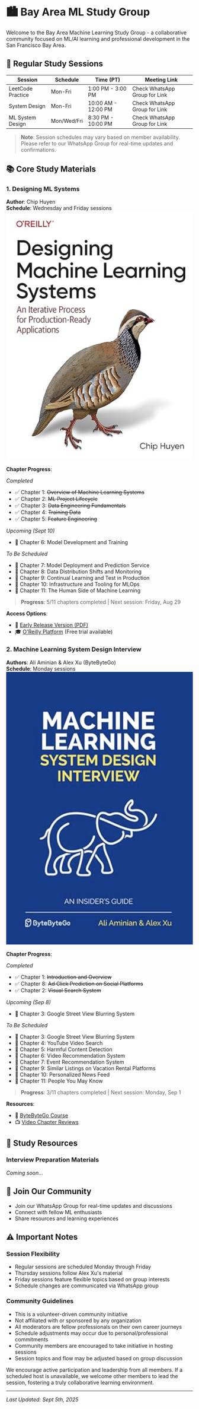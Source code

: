 # 🏙️ Bay Area ML Study Group

Welcome to the Bay Area Machine Learning Study Group - a collaborative community focused on ML/AI learning and professional development in the San Francisco Bay Area.

## 📅 Regular Study Sessions

| Session | Schedule | Time (PT) | Meeting Link |
|---------|----------|-----------|--------------|
| LeetCode Practice | Mon-Fri | 1:00 PM - 3:00 PM | Check WhatsApp Group for Link |
| System Design | Mon-Fri | 10:00 AM - 12:00 PM | Check WhatsApp Group for Link  |
| ML System Design | Mon/Wed/Fri | 8:30 PM - 10:00 PM | Check WhatsApp Group for Link  |

> **Note**: Session schedules may vary based on member availability. Please refer to our WhatsApp Group for real-time updates and confirmations.

## 📚 Core Study Materials

### 1. Designing ML Systems
**Author**: Chip Huyen  
**Schedule**: Wednesday and Friday sessions  
![Designing ML Systems](doc/DesignMLSystems.png)

**Chapter Progress**:

*Completed*
- ✅ Chapter 1: ~~Overview of Machine Learning Systems~~
- ✅ Chapter 2: ~~ML Project Lifecycle~~
- ✅ Chapter 3: ~~Data Engineering Fundamentals~~
- ✅ Chapter 4: ~~Training Data~~
- ✅ Chapter 5: ~~Feature Engineering~~

*Upcoming (Sept 10)*
- 📅 Chapter 6: Model Development and Training

*To Be Scheduled*
- 📘 Chapter 7: Model Deployment and Prediction Service
- 📘 Chapter 8: Data Distribution Shifts and Monitoring
- 📘 Chapter 9: Continual Learning and Test in Production
- 📘 Chapter 10: Infrastructure and Tooling for MLOps
- 📘 Chapter 11: The Human Side of Machine Learning

> **Progress**: 5/11 chapters completed | Next session: Friday, Aug 29

**Access Options**:
- 📖 [Early Release Version (PDF)](https://32931414.s21i.faiusr.com/61/ABUIABA9GAAglOm9ugYomtWegAU.pdf)
- 🎓 [O'Reilly Platform](https://learning.oreilly.com/library/view/designing-machine-learning/9781098107956/ch01.html) (Free trial available)

### 2. Machine Learning System Design Interview
**Authors**: Ali Aminian & Alex Xu (ByteByteGo)  
**Schedule**: Monday sessions  
![ML System Design Interview Guide](doc/MLSystemDesignInterviewInsidersGuide.png)

**Chapter Progress**:

*Completed*
- ✅ Chapter 1: ~~Introduction and Overview~~
- ✅ Chapter 8: ~~Ad Click Prediction on Social Platforms~~
- ✅ Chapter 2: ~~Visual Search System~~

*Upcoming (Sep 8)*
- 📅 Chapter 3: Google Street View Blurring System


*To Be Scheduled*
- 📘 Chapter 3: Google Street View Blurring System
- 📘 Chapter 4: YouTube Video Search
- 📘 Chapter 5: Harmful Content Detection
- 📘 Chapter 6: Video Recommendation System
- 📘 Chapter 7: Event Recommendation System
- 📘 Chapter 9: Similar Listings on Vacation Rental Platforms
- 📘 Chapter 10: Personalized News Feed
- 📘 Chapter 11: People You May Know

> **Progress**: 3/11 chapters completed | Next session: Monday, Sep 1


**Resources**:
- 🔗 [ByteByteGo Course](https://bytebytego.com/courses/machine-learning-system-design-interview/visual-search-system)
- 📺 [Video Chapter Reviews](https://www.youtube.com/playlist?list=PLlvnxKilk3aKx0oFua-HTtFf-d_inQ8Qn)

## 📖 Study Resources

### Interview Preparation Materials
*Coming soon...*

## 🤝 Join Our Community
- Join our WhatsApp Group for real-time updates and discussions
- Connect with fellow ML enthusiasts
- Share resources and learning experiences

## ⚠️ Important Notes

### Session Flexibility
- Regular sessions are scheduled Monday through Friday
- Thursday sessions follow Alex Xu's material
- Friday sessions feature flexible topics based on group interests
- Schedule changes are communicated via WhatsApp group

### Community Guidelines
- This is a volunteer-driven community initiative
- Not affiliated with or sponsored by any organization
- All moderators are fellow professionals on their own career journeys
- Schedule adjustments may occur due to personal/professional commitments
- Community members are encouraged to take initiative in hosting sessions
- Session topics and flow may be adjusted based on group discussion

We encourage active participation and leadership from all members. If a scheduled host is unavailable, we welcome other members to lead the session, fostering a truly collaborative learning environment.

---
*Last Updated: Sept 5th, 2025*
